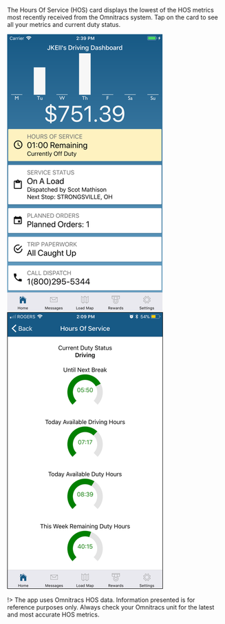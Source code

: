 The Hours Of Service (HOS) card displays the lowest of the HOS metrics most recently received from the Omnitracs system. Tap on the card to see all your metrics and current duty status.

![image1](_media/hos/image1.png)
![image2](_media/hos/imageHOS2.png)

!> The app uses Omnitracs HOS data. Information presented is for reference purposes only. Always check your Omnitracs unit for the latest and most accurate HOS metrics.
